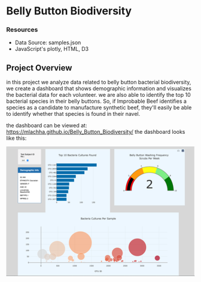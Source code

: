 # Belly Button Biodiversity

### Resources

* Data Source: samples.json
* JavaScript's plotly, HTML, D3
 
## Project Overview

in this project we analyze data related to belly button bacterial biodiversity, we create a dashboard that shows demographic information and visualizes the bacterial data for each volunteer. we are also able to identify the top 10 bacterial species in their belly buttons. So, if Improbable Beef identifies a species as a candidate to manufacture synthetic beef, they'll easily be able to identify whether that species is found in their navel.

the dashboard can be viewed at: https://mlachha.github.io/Belly_Button_Biodiversity/
the dashboard looks like this: 

![picture](dashboard.png)
